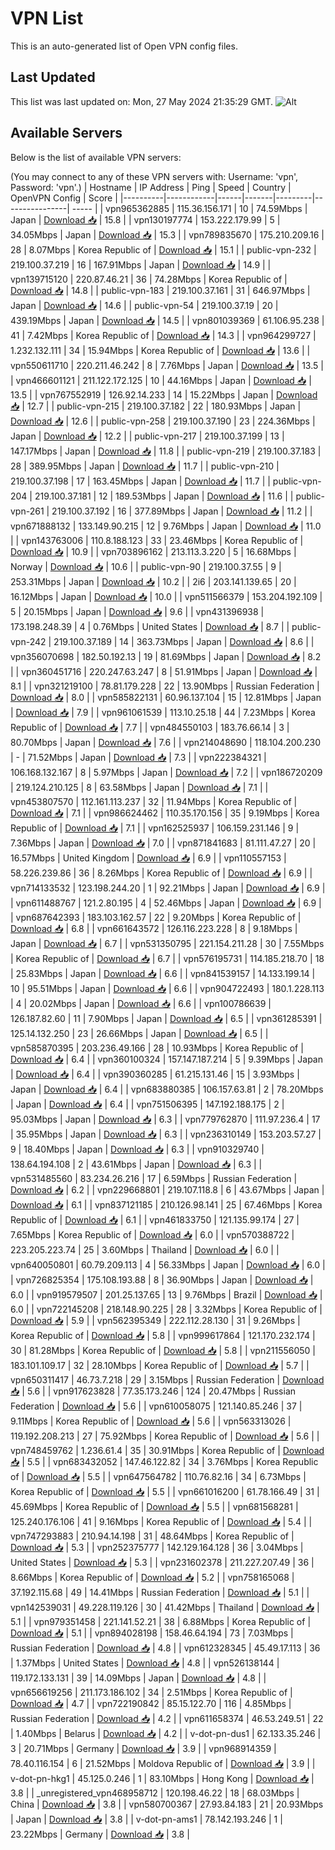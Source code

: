 # VPN List

This is an auto-generated list of Open VPN config files.

## Last Updated

This list was last updated on: Mon, 27 May 2024 21:35:29 GMT.
![Alt](https://repobeats.axiom.co/api/embed/186b98318ef1479477931607c1ad7d823f12451f.svg "Repobeats analytics image")

## Available Servers

Below is the list of available VPN servers:

(You may connect to any of these VPN servers with: Username: 'vpn', Password: 'vpn'.)
| Hostname | IP Address | Ping | Speed | Country | OpenVPN Config | Score |
|----------|------------|------|-------|---------|----------------| ----- |
| vpn965362885 | 115.36.156.171 | 10 | 74.59Mbps | Japan | [Download 📥](./configs/server_0_JP.ovpn) | 15.8 |
| vpn130197774 | 153.222.179.99 | 5 | 34.05Mbps | Japan | [Download 📥](./configs/server_1_JP.ovpn) | 15.3 |
| vpn789835670 | 175.210.209.16 | 28 | 8.07Mbps | Korea Republic of | [Download 📥](./configs/server_2_KR.ovpn) | 15.1 |
| public-vpn-232 | 219.100.37.219 | 16 | 167.91Mbps | Japan | [Download 📥](./configs/server_3_JP.ovpn) | 14.9 |
| vpn139715120 | 220.87.46.21 | 36 | 74.28Mbps | Korea Republic of | [Download 📥](./configs/server_4_KR.ovpn) | 14.8 |
| public-vpn-183 | 219.100.37.161 | 31 | 646.97Mbps | Japan | [Download 📥](./configs/server_5_JP.ovpn) | 14.6 |
| public-vpn-54 | 219.100.37.19 | 20 | 439.19Mbps | Japan | [Download 📥](./configs/server_6_JP.ovpn) | 14.5 |
| vpn801039369 | 61.106.95.238 | 41 | 7.42Mbps | Korea Republic of | [Download 📥](./configs/server_7_KR.ovpn) | 14.3 |
| vpn964299727 | 1.232.132.111 | 34 | 15.94Mbps | Korea Republic of | [Download 📥](./configs/server_8_KR.ovpn) | 13.6 |
| vpn550611710 | 220.211.46.242 | 8 | 7.76Mbps | Japan | [Download 📥](./configs/server_9_JP.ovpn) | 13.5 |
| vpn466601121 | 211.122.172.125 | 10 | 44.16Mbps | Japan | [Download 📥](./configs/server_10_JP.ovpn) | 13.5 |
| vpn767552919 | 126.92.14.233 | 14 | 15.22Mbps | Japan | [Download 📥](./configs/server_11_JP.ovpn) | 12.7 |
| public-vpn-215 | 219.100.37.182 | 22 | 180.93Mbps | Japan | [Download 📥](./configs/server_12_JP.ovpn) | 12.6 |
| public-vpn-258 | 219.100.37.190 | 23 | 224.36Mbps | Japan | [Download 📥](./configs/server_13_JP.ovpn) | 12.2 |
| public-vpn-217 | 219.100.37.199 | 13 | 147.17Mbps | Japan | [Download 📥](./configs/server_14_JP.ovpn) | 11.8 |
| public-vpn-219 | 219.100.37.183 | 28 | 389.95Mbps | Japan | [Download 📥](./configs/server_15_JP.ovpn) | 11.7 |
| public-vpn-210 | 219.100.37.198 | 17 | 163.45Mbps | Japan | [Download 📥](./configs/server_16_JP.ovpn) | 11.7 |
| public-vpn-204 | 219.100.37.181 | 12 | 189.53Mbps | Japan | [Download 📥](./configs/server_17_JP.ovpn) | 11.6 |
| public-vpn-261 | 219.100.37.192 | 16 | 377.89Mbps | Japan | [Download 📥](./configs/server_18_JP.ovpn) | 11.2 |
| vpn671888132 | 133.149.90.215 | 12 | 9.76Mbps | Japan | [Download 📥](./configs/server_19_JP.ovpn) | 11.0 |
| vpn143763006 | 110.8.188.123 | 33 | 23.46Mbps | Korea Republic of | [Download 📥](./configs/server_20_KR.ovpn) | 10.9 |
| vpn703896162 | 213.113.3.220 | 5 | 16.68Mbps | Norway | [Download 📥](./configs/server_21_NO.ovpn) | 10.6 |
| public-vpn-90 | 219.100.37.55 | 9 | 253.31Mbps | Japan | [Download 📥](./configs/server_22_JP.ovpn) | 10.2 |
| 2i6 | 203.141.139.65 | 20 | 16.12Mbps | Japan | [Download 📥](./configs/server_23_JP.ovpn) | 10.0 |
| vpn511566379 | 153.204.192.109 | 5 | 20.15Mbps | Japan | [Download 📥](./configs/server_24_JP.ovpn) | 9.6 |
| vpn431396938 | 173.198.248.39 | 4 | 0.76Mbps | United States | [Download 📥](./configs/server_25_US.ovpn) | 8.7 |
| public-vpn-242 | 219.100.37.189 | 14 | 363.73Mbps | Japan | [Download 📥](./configs/server_26_JP.ovpn) | 8.6 |
| vpn356070698 | 182.50.192.13 | 19 | 81.69Mbps | Japan | [Download 📥](./configs/server_27_JP.ovpn) | 8.2 |
| vpn360451716 | 220.247.63.247 | 8 | 51.91Mbps | Japan | [Download 📥](./configs/server_28_JP.ovpn) | 8.1 |
| vpn321219100 | 78.81.179.228 | 22 | 13.90Mbps | Russian Federation | [Download 📥](./configs/server_29_RU.ovpn) | 8.0 |
| vpn585822131 | 60.96.137.104 | 15 | 12.81Mbps | Japan | [Download 📥](./configs/server_30_JP.ovpn) | 7.9 |
| vpn961061539 | 113.10.25.18 | 44 | 7.23Mbps | Korea Republic of | [Download 📥](./configs/server_31_KR.ovpn) | 7.7 |
| vpn484550103 | 183.76.66.14 | 3 | 80.70Mbps | Japan | [Download 📥](./configs/server_32_JP.ovpn) | 7.6 |
| vpn214048690 | 118.104.200.230 | - | 71.52Mbps | Japan | [Download 📥](./configs/server_33_JP.ovpn) | 7.3 |
| vpn222384321 | 106.168.132.167 | 8 | 5.97Mbps | Japan | [Download 📥](./configs/server_34_JP.ovpn) | 7.2 |
| vpn186720209 | 219.124.210.125 | 8 | 63.58Mbps | Japan | [Download 📥](./configs/server_35_JP.ovpn) | 7.1 |
| vpn453807570 | 112.161.113.237 | 32 | 11.94Mbps | Korea Republic of | [Download 📥](./configs/server_36_KR.ovpn) | 7.1 |
| vpn986624462 | 110.35.170.156 | 35 | 9.19Mbps | Korea Republic of | [Download 📥](./configs/server_37_KR.ovpn) | 7.1 |
| vpn162525937 | 106.159.231.146 | 9 | 7.36Mbps | Japan | [Download 📥](./configs/server_38_JP.ovpn) | 7.0 |
| vpn871841683 | 81.111.47.27 | 20 | 16.57Mbps | United Kingdom | [Download 📥](./configs/server_39_GB.ovpn) | 6.9 |
| vpn110557153 | 58.226.239.86 | 36 | 8.26Mbps | Korea Republic of | [Download 📥](./configs/server_40_KR.ovpn) | 6.9 |
| vpn714133532 | 123.198.244.20 | 1 | 92.21Mbps | Japan | [Download 📥](./configs/server_41_JP.ovpn) | 6.9 |
| vpn611488767 | 121.2.80.195 | 4 | 52.46Mbps | Japan | [Download 📥](./configs/server_42_JP.ovpn) | 6.9 |
| vpn687642393 | 183.103.162.57 | 22 | 9.20Mbps | Korea Republic of | [Download 📥](./configs/server_43_KR.ovpn) | 6.8 |
| vpn661643572 | 126.116.223.228 | 8 | 9.18Mbps | Japan | [Download 📥](./configs/server_44_JP.ovpn) | 6.7 |
| vpn531350795 | 221.154.211.28 | 30 | 7.55Mbps | Korea Republic of | [Download 📥](./configs/server_45_KR.ovpn) | 6.7 |
| vpn576195731 | 114.185.218.70 | 18 | 25.83Mbps | Japan | [Download 📥](./configs/server_46_JP.ovpn) | 6.6 |
| vpn841539157 | 14.133.199.14 | 10 | 95.51Mbps | Japan | [Download 📥](./configs/server_47_JP.ovpn) | 6.6 |
| vpn904722493 | 180.1.228.113 | 4 | 20.02Mbps | Japan | [Download 📥](./configs/server_48_JP.ovpn) | 6.6 |
| vpn100786639 | 126.187.82.60 | 11 | 7.90Mbps | Japan | [Download 📥](./configs/server_49_JP.ovpn) | 6.5 |
| vpn361285391 | 125.14.132.250 | 23 | 26.66Mbps | Japan | [Download 📥](./configs/server_50_JP.ovpn) | 6.5 |
| vpn585870395 | 203.236.49.166 | 28 | 10.93Mbps | Korea Republic of | [Download 📥](./configs/server_51_KR.ovpn) | 6.4 |
| vpn360100324 | 157.147.187.214 | 5 | 9.39Mbps | Japan | [Download 📥](./configs/server_52_JP.ovpn) | 6.4 |
| vpn390360285 | 61.215.131.46 | 15 | 3.93Mbps | Japan | [Download 📥](./configs/server_53_JP.ovpn) | 6.4 |
| vpn683880385 | 106.157.63.81 | 2 | 78.20Mbps | Japan | [Download 📥](./configs/server_54_JP.ovpn) | 6.4 |
| vpn751506395 | 147.192.188.175 | 2 | 95.03Mbps | Japan | [Download 📥](./configs/server_55_JP.ovpn) | 6.3 |
| vpn779762870 | 111.97.236.4 | 17 | 35.95Mbps | Japan | [Download 📥](./configs/server_56_JP.ovpn) | 6.3 |
| vpn236310149 | 153.203.57.27 | 9 | 18.40Mbps | Japan | [Download 📥](./configs/server_57_JP.ovpn) | 6.3 |
| vpn910329740 | 138.64.194.108 | 2 | 43.61Mbps | Japan | [Download 📥](./configs/server_58_JP.ovpn) | 6.3 |
| vpn531485560 | 83.234.26.216 | 17 | 6.59Mbps | Russian Federation | [Download 📥](./configs/server_59_RU.ovpn) | 6.2 |
| vpn229668801 | 219.107.118.8 | 6 | 43.67Mbps | Japan | [Download 📥](./configs/server_60_JP.ovpn) | 6.1 |
| vpn837121185 | 210.126.98.141 | 25 | 67.46Mbps | Korea Republic of | [Download 📥](./configs/server_61_KR.ovpn) | 6.1 |
| vpn461833750 | 121.135.99.174 | 27 | 7.65Mbps | Korea Republic of | [Download 📥](./configs/server_62_KR.ovpn) | 6.0 |
| vpn570388722 | 223.205.223.74 | 25 | 3.60Mbps | Thailand | [Download 📥](./configs/server_63_TH.ovpn) | 6.0 |
| vpn640050801 | 60.79.209.113 | 4 | 56.33Mbps | Japan | [Download 📥](./configs/server_64_JP.ovpn) | 6.0 |
| vpn726825354 | 175.108.193.88 | 8 | 36.90Mbps | Japan | [Download 📥](./configs/server_65_JP.ovpn) | 6.0 |
| vpn919579507 | 201.25.137.65 | 13 | 9.76Mbps | Brazil | [Download 📥](./configs/server_66_BR.ovpn) | 6.0 |
| vpn722145208 | 218.148.90.225 | 28 | 3.32Mbps | Korea Republic of | [Download 📥](./configs/server_67_KR.ovpn) | 5.9 |
| vpn562395349 | 222.112.28.130 | 31 | 9.26Mbps | Korea Republic of | [Download 📥](./configs/server_68_KR.ovpn) | 5.8 |
| vpn999617864 | 121.170.232.174 | 30 | 81.28Mbps | Korea Republic of | [Download 📥](./configs/server_69_KR.ovpn) | 5.8 |
| vpn211556050 | 183.101.109.17 | 32 | 28.10Mbps | Korea Republic of | [Download 📥](./configs/server_70_KR.ovpn) | 5.7 |
| vpn650311417 | 46.73.7.218 | 29 | 3.15Mbps | Russian Federation | [Download 📥](./configs/server_71_RU.ovpn) | 5.6 |
| vpn917623828 | 77.35.173.246 | 124 | 20.47Mbps | Russian Federation | [Download 📥](./configs/server_72_RU.ovpn) | 5.6 |
| vpn610058075 | 121.140.85.246 | 37 | 9.11Mbps | Korea Republic of | [Download 📥](./configs/server_73_KR.ovpn) | 5.6 |
| vpn563313026 | 119.192.208.213 | 27 | 75.92Mbps | Korea Republic of | [Download 📥](./configs/server_74_KR.ovpn) | 5.6 |
| vpn748459762 | 1.236.61.4 | 35 | 30.91Mbps | Korea Republic of | [Download 📥](./configs/server_75_KR.ovpn) | 5.5 |
| vpn683432052 | 147.46.122.82 | 34 | 3.76Mbps | Korea Republic of | [Download 📥](./configs/server_76_KR.ovpn) | 5.5 |
| vpn647564782 | 110.76.82.16 | 34 | 6.73Mbps | Korea Republic of | [Download 📥](./configs/server_77_KR.ovpn) | 5.5 |
| vpn661016200 | 61.78.166.49 | 31 | 45.69Mbps | Korea Republic of | [Download 📥](./configs/server_78_KR.ovpn) | 5.5 |
| vpn681568281 | 125.240.176.106 | 41 | 9.16Mbps | Korea Republic of | [Download 📥](./configs/server_79_KR.ovpn) | 5.4 |
| vpn747293883 | 210.94.14.198 | 31 | 48.64Mbps | Korea Republic of | [Download 📥](./configs/server_80_KR.ovpn) | 5.3 |
| vpn252375777 | 142.129.164.128 | 36 | 3.04Mbps | United States | [Download 📥](./configs/server_81_US.ovpn) | 5.3 |
| vpn231602378 | 211.227.207.49 | 36 | 8.66Mbps | Korea Republic of | [Download 📥](./configs/server_82_KR.ovpn) | 5.2 |
| vpn758165068 | 37.192.115.68 | 49 | 14.41Mbps | Russian Federation | [Download 📥](./configs/server_83_RU.ovpn) | 5.1 |
| vpn142539031 | 49.228.119.126 | 30 | 41.42Mbps | Thailand | [Download 📥](./configs/server_84_TH.ovpn) | 5.1 |
| vpn979351458 | 221.141.52.21 | 38 | 6.88Mbps | Korea Republic of | [Download 📥](./configs/server_85_KR.ovpn) | 5.1 |
| vpn894028198 | 158.46.64.194 | 73 | 7.03Mbps | Russian Federation | [Download 📥](./configs/server_86_RU.ovpn) | 4.8 |
| vpn612328345 | 45.49.17.113 | 36 | 1.37Mbps | United States | [Download 📥](./configs/server_87_US.ovpn) | 4.8 |
| vpn526138144 | 119.172.133.131 | 39 | 14.09Mbps | Japan | [Download 📥](./configs/server_88_JP.ovpn) | 4.8 |
| vpn656619256 | 211.173.186.102 | 34 | 2.51Mbps | Korea Republic of | [Download 📥](./configs/server_89_KR.ovpn) | 4.7 |
| vpn722190842 | 85.15.122.70 | 116 | 4.85Mbps | Russian Federation | [Download 📥](./configs/server_90_RU.ovpn) | 4.2 |
| vpn611658374 | 46.53.249.51 | 22 | 1.40Mbps | Belarus | [Download 📥](./configs/server_91_BY.ovpn) | 4.2 |
| v-dot-pn-dus1 | 62.133.35.246 | 3 | 20.71Mbps | Germany | [Download 📥](./configs/server_92_DE.ovpn) | 3.9 |
| vpn968914359 | 78.40.116.154 | 6 | 21.52Mbps | Moldova Republic of | [Download 📥](./configs/server_93_MD.ovpn) | 3.9 |
| v-dot-pn-hkg1 | 45.125.0.246 | 1 | 83.10Mbps | Hong Kong | [Download 📥](./configs/server_94_HK.ovpn) | 3.8 |
| _unregistered_vpn468958712 | 120.198.46.22 | 18 | 68.03Mbps | China | [Download 📥](./configs/server_95_CN.ovpn) | 3.8 |
| vpn580700367 | 27.93.84.183 | 21 | 20.93Mbps | Japan | [Download 📥](./configs/server_96_JP.ovpn) | 3.8 |
| v-dot-pn-ams1 | 78.142.193.246 | 1 | 23.22Mbps | Germany | [Download 📥](./configs/server_97_DE.ovpn) | 3.8 |

